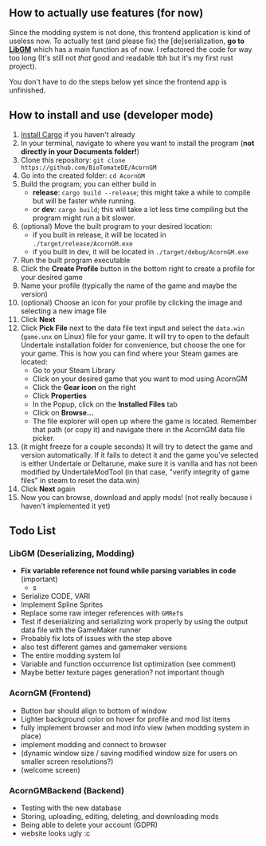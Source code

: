 [//]: # (# AcornGM - A GameMaker Mod Manager)


## How to actually use features (for now)
Since the modding system is not done, this frontend application is kind of useless now.
To actually test (and please fix) the \[de\]serialization,
**go to [LibGM](https://github.com/BioTomateDE/LibGM)** which has a main function as of now.
I refactored the code for way too long
(It's still not *that* good and readable tbh but it's my first rust project).

You don't have to do the steps below yet since the frontend app is unfinished.


## How to install and use (developer mode)
1. [Install Cargo](https://doc.rust-lang.org/cargo/getting-started/installation.html) if you haven't already
2. In your terminal, navigate to where you want to install the program (**not directly in your Documents folder!**)
3. Clone this repository: `git clone https://github.com/BioTomateDE/AcornGM`
4. Go into the created folder: `cd AcornGM`
5. Build the program; you can either build in
    - **release**: `cargo build --release`; this might take a while to compile but will be faster while running.
    - or **dev**: `cargo build`; this will take a lot less time compiling but the program might run a bit slower.
6. (optional) Move the built program to your desired location:
    - if you built in release, it will be located in `./target/release/AcornGM.exe`
    - if you built in dev, it will be located in `./target/debug/AcornGM.exe`
7. Run the built program executable
8. Click the **Create Profile** button in the bottom right to create a profile for your desired game
9. Name your profile (typically the name of the game and maybe the version)
10. (optional) Choose an icon for your profile by clicking the image and selecting a new image file
11. Click **Next**
12. Click **Pick File** next to the data file text input and select 
the `data.win` (`game.unx` on Linux) file for your game. It will try to open
to the default Undertale installation folder for convenience, but choose the one for your game.
This is how you can find where your Steam games are located: 
    - Go to your Steam Library
    - Click on your desired game that you want to mod using AcornGM
    - Click the **Gear icon** on the right
    - Click **Properties**
    - In the Popup, click on the **Installed Files** tab
    - Click on **Browse...**
    - The file explorer will open up where the game is located.
    Remember that path (or copy it) and navigate there in the AcornGM data file picker.
13. (it might freeze for a couple seconds) It will try to detect the game and version 
automatically. If it fails to detect it and the game you've selected is either Undertale or Deltarune,
make sure it is vanilla and has not been modified by UndertaleModTool (in that case, 
"verify integrity of game files" in steam to reset the data.win)
14. Click **Next** again
15. Now you can browse, download and apply mods! (not really because i haven't implemented it yet)

## Todo List
### LibGM (Deserializing, Modding)
- **Fix variable reference not found while parsing variables in code** (important)
  - s
- Serialize CODE, VARI
- Implement Spline Sprites
- Replace some raw integer references with `GMRef`s
- Test if deserializing and serializing work properly by using the output data file with the GameMaker runner
- Probably fix lots of issues with the step above
- also test different games and gamemaker versions
- The entire modding system lol
- Variable and function occurrence list optimization (see comment)
- Maybe better texture pages generation? not important though

### AcornGM (Frontend)
- Button bar should align to bottom of window
- Lighter background color on hover for profile and mod list items
- fully implement browser and mod info view (when modding system in place)
- implement modding and connect to browser
- (dynamic window size / saving modified window size for users on smaller screen resolutions?)
- (welcome screen)

### AcornGMBackend (Backend)
- Testing with the new database
- Storing, uploading, editing, deleting, and downloading mods
- Being able to delete your account (GDPR)
- website looks ugly :c

